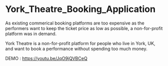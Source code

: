 # York_Theatre_Booking_Application

As existing commerical booking platforms are too expensive as the performers want to keep the ticket price as low as possible, a non-for-profit platform was in demand.

York Theatre is a non-for-profit platform for people who live in York, UK, and want to book a performance without spending too much money.

DEMO : https://youtu.be/JqO9jQVBCeQ
